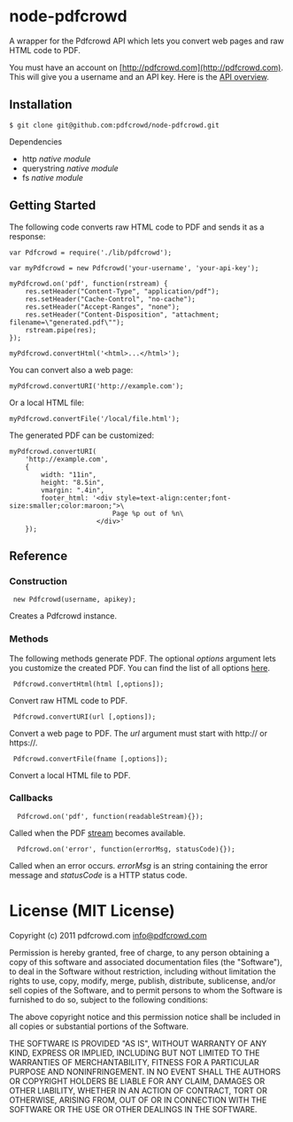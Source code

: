 # node-pdfcrowd

A wrapper for the Pdfcrowd API which lets you convert web pages and raw HTML code to PDF.

You must have an account on
[http://pdfcrowd.com](http://pdfcrowd.com). This will give you a
username and an API key. Here is the
[API overview](http://pdfcrowd.com/html-to-pdf-api/).

## Installation

    $ git clone git@github.com:pdfcrowd/node-pdfcrowd.git
    
Dependencies

* http *native module*
* querystring *native module*
* fs *native module*

## Getting Started

The following code converts raw HTML code to PDF and sends it as a response:

    var Pdfcrowd = require('./lib/pdfcrowd');

    var myPdfcrowd = new Pdfcrowd('your-username', 'your-api-key');
        
    myPdfcrowd.on('pdf', function(rstream) {
        res.setHeader("Content-Type", "application/pdf");
        res.setHeader("Cache-Control", "no-cache");
        res.setHeader("Accept-Ranges", "none");
        res.setHeader("Content-Disposition", "attachment; filename=\"generated.pdf\"");
        rstream.pipe(res);
    });
        
    myPdfcrowd.convertHtml('<html>...</html>');
    
You can convert also a web page:
    
    myPdfcrowd.convertURI('http://example.com');

Or a local HTML file:
    
    myPdfcrowd.convertFile('/local/file.html');
    
The generated PDF can be customized:

    myPdfcrowd.convertURI(
        'http://example.com', 
        {
            width: "11in",
            height: "8.5in",
            vmargin: ".4in",
            footer_html: '<div style=text-align:center;font-size:smaller;color:maroon;">\
                              Page %p out of %n\
                          </div>'
        });

## Reference

### Construction

     new Pdfcrowd(username, apikey);

Creates a Pdfcrowd instance.
    
### Methods

The following methods generate PDF. The optional *options* argument
lets you customize the created PDF. You can find the list of all
options
[here](http://pdfcrowd.com/html-to-pdf-api/#api-ref-conversion-common-par).

     Pdfcrowd.convertHtml(html [,options]);

Convert raw HTML code to PDF.

     Pdfcrowd.convertURI(url [,options]);

Convert a web page to PDF. The *url* argument must start with http:// or https://.

     Pdfcrowd.convertFile(fname [,options]);

Convert a local HTML file to PDF.
    
### Callbacks

      Pdfcrowd.on('pdf', function(readableStream){});

Called when the PDF [stream](http://nodejs.org/docs/latest/api/streams.html#readable_Stream) becomes available.


      Pdfcrowd.on('error', function(errorMsg, statusCode){});

Called when an error occurs. *errorMsg* is an string containing the
error message and *statusCode* is a HTTP status code.
 

# License (MIT License)

Copyright (c) 2011 pdfcrowd.com <info@pdfcrowd.com>

Permission is hereby granted, free of charge, to any person obtaining a copy
of this software and associated documentation files (the "Software"), to deal
in the Software without restriction, including without limitation the rights
to use, copy, modify, merge, publish, distribute, sublicense, and/or sell
copies of the Software, and to permit persons to whom the Software is
furnished to do so, subject to the following conditions:

The above copyright notice and this permission notice shall be included in
all copies or substantial portions of the Software.

THE SOFTWARE IS PROVIDED "AS IS", WITHOUT WARRANTY OF ANY KIND, EXPRESS OR
IMPLIED, INCLUDING BUT NOT LIMITED TO THE WARRANTIES OF MERCHANTABILITY,
FITNESS FOR A PARTICULAR PURPOSE AND NONINFRINGEMENT. IN NO EVENT SHALL THE
AUTHORS OR COPYRIGHT HOLDERS BE LIABLE FOR ANY CLAIM, DAMAGES OR OTHER
LIABILITY, WHETHER IN AN ACTION OF CONTRACT, TORT OR OTHERWISE, ARISING FROM,
OUT OF OR IN CONNECTION WITH THE SOFTWARE OR THE USE OR OTHER DEALINGS IN
THE SOFTWARE.
    

